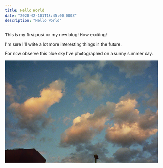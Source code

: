 ```yaml
---
title: Hello World
date: "2020-02-101T18:45:00.000Z"
description: "Hello World"
---
```


This is my first post on my new blog! How exciting!

I'm sure I'll write a lot more interesting things in the future.

For now observe this blue sky I've photographed on a sunny summer day.

![Welcome Sky](./sky.jpg)
